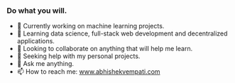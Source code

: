 ### Do what you will.

- 🔭 Currently working on machine learning projects.
- 🌱 Learning data science, full-stack web development and decentralized applications.
- 👯 Looking to collaborate on anything that will help me learn.
- 🤔 Seeking help with my personal projects.
- 💬 Ask me anything.
- 📫 How to reach me: www.abhishekvempati.com
